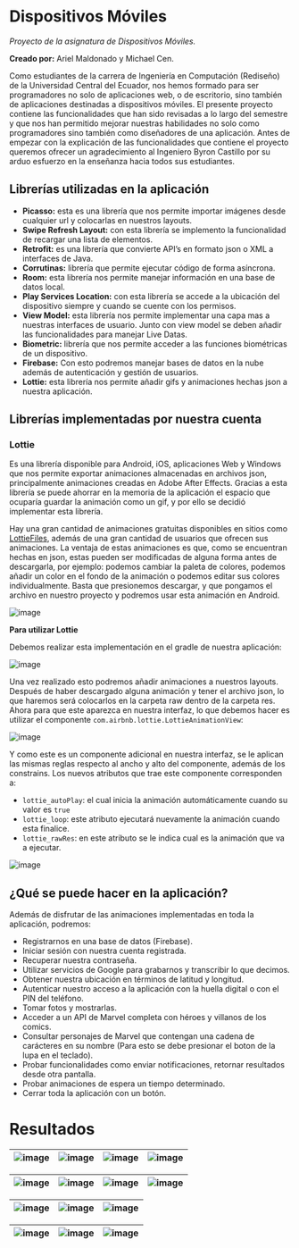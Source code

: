 # Dispositivos Móviles
*Proyecto de la asignatura de Dispositivos Móviles.*

**Creado por:** Ariel Maldonado y Michael Cen.

Como estudiantes de la carrera de Ingeniería en Computación (Rediseño) de la Universidad Central del Ecuador, nos hemos formado para ser programadores no solo de aplicaciones web, o de escritorio, sino también de aplicaciones destinadas a dispositivos móviles. El presente proyecto contiene las funcionalidades que han sido revisadas a lo largo del semestre y que nos han permitido mejorar nuestras habilidades no solo como programadores sino también como diseñadores de una aplicación. Antes de empezar con la explicación de las funcionalidades que contiene el proyecto queremos ofrecer un agradecimiento al Ingeniero Byron Castillo por su arduo esfuerzo en la enseñanza hacia todos sus estudiantes.

## Librerías utilizadas en la aplicación

- **Picasso:**  esta es una librería que nos permite importar imágenes desde cualquier url y colocarlas en nuestros layouts.
-	**Swipe Refresh Layout:** con esta librería se implemento la funcionalidad de recargar una lista de elementos.
-	**Retrofit:** es una librería que convierte API’s en formato json o XML a interfaces de Java.
-	**Corrutinas:** librería que permite ejecutar código de forma asíncrona.
-	**Room:** esta librería nos permite manejar información en una base de datos local.
-	**Play Services Location:** con esta librería se accede a la ubicación del dispositivo siempre y cuando se cuente con los permisos.
-	**View Model:** esta librería nos permite implementar una capa mas a nuestras interfaces de usuario. Junto con view model se deben añadir las funcionalidades para manejar Live Datas.
-	**Biometric:** librería que nos permite acceder a las funciones biométricas de un dispositivo.
-	**Firebase:** Con esto podremos manejar bases de datos en la nube además de autenticación y gestión de usuarios.
-	**Lottie:** esta librería nos permite añadir gifs y animaciones hechas json a nuestra aplicación.

## Librerías implementadas por nuestra cuenta

### Lottie
Es una librería disponible para Android, iOS, aplicaciones Web y Windows que nos permite exportar animaciones almacenadas en archivos json, principalmente animaciones creadas en Adobe After Effects. Gracias a esta librería se puede ahorrar en la memoria de la aplicación el espacio que ocuparía guardar la animación como un gif, y por ello se decidió implementar esta librería.

Hay una gran cantidad de animaciones gratuitas disponibles en sitios como [LottieFiles]( https://lottiefiles.com/es/), además de una gran cantidad de usuarios que ofrecen sus animaciones. La ventaja de estas animaciones es que, como se encuentran hechas en json, estas pueden ser modificadas de alguna forma antes de descargarla, por ejemplo: podemos cambiar la paleta de colores, podemos añadir un color en el fondo de la animación o podemos editar sus colores individualmente. Basta que presionemos descargar, y que pongamos el archivo en nuestro proyecto y podremos usar esta animación en Android.

![image](https://github.com/just5ebas/DispositivosMoviles/assets/105687611/6c4916a7-0c12-41bc-a6b9-63c91b27c17d)

**Para utilizar Lottie**

Debemos realizar esta implementación en el gradle de nuestra aplicación:

![image](https://github.com/just5ebas/DispositivosMoviles/assets/105687611/a05f3f12-d136-4f52-9106-aaade9e7bfc1)

Una vez realizado esto podremos añadir animaciones a nuestros layouts. Después de haber descargado alguna animación y tener el archivo json, lo que haremos será colocarlos en la carpeta raw dentro de la carpeta res. Ahora para que este aparezca en nuestra interfaz, lo que debemos hacer es utilizar el componente `com.airbnb.lottie.LottieAnimationView`:

![image](https://github.com/just5ebas/DispositivosMoviles/assets/105687611/869b678a-acd5-4c34-96b4-9fd12e724295)

Y como este es un componente adicional en nuestra interfaz, se le aplican las mismas reglas respecto al ancho y alto del componente, además de los constrains. Los nuevos atributos que trae este componente corresponden a:
- `lottie_autoPlay`: el cual inicia la animación automáticamente cuando su valor es `true`
- `lottie_loop`: este atributo ejecutará nuevamente la animación cuando esta finalice.
- `lottie_rawRes`: en este atributo se le indica cual es la animación que va a ejecutar.

![image](https://github.com/just5ebas/DispositivosMoviles/assets/105687611/7647b8d5-9cb6-472d-85c4-34561612c501)


## ¿Qué se puede hacer en la aplicación?
Además de disfrutar de las animaciones implementadas en toda la aplicación, podremos:
- Registrarnos en una base de datos (Firebase).
-	Iniciar sesión con nuestra cuenta registrada.
-	Recuperar nuestra contraseña.
-	Utilizar servicios de Google para grabarnos y transcribir lo que decimos.
-	Obtener nuestra ubicación en términos de latitud y longitud.
-	Autenticar nuestro acceso a la aplicación con la huella digital o con el PIN del teléfono.
-	Tomar fotos y mostrarlas.
-	Acceder a un API de Marvel completa con héroes y villanos de los comics.
-	Consultar personajes de Marvel que contengan una cadena de carácteres en su nombre (Para esto se debe presionar el boton de la lupa en el teclado).
-	Probar funcionalidades como enviar notificaciones, retornar resultados desde otra pantalla.
-	Probar animaciones de espera un tiempo determinado.
-	Cerrar toda la aplicación con un botón.

# Resultados
| ![image](https://github.com/just5ebas/DispositivosMoviles/assets/105687611/d979d9c1-5f22-4b8d-b50e-77ccaa160f1e) | ![image](https://github.com/just5ebas/DispositivosMoviles/assets/105687611/14738e50-e050-4d01-a384-ee0594e18219) |![image](https://github.com/just5ebas/DispositivosMoviles/assets/105687611/1be859a3-f39f-42d7-b878-87a58acfa383) |![image](https://github.com/just5ebas/DispositivosMoviles/assets/105687611/1172618a-b6fc-43a7-ba33-9f493a987fb2) |
|----------|:-------------:|:-------------:|:-------------:|

| ![image](https://github.com/just5ebas/DispositivosMoviles/assets/105687611/d945f74f-78fb-4d48-8a96-1e412e5de9ff) | ![image](https://github.com/just5ebas/DispositivosMoviles/assets/105687611/361b99fc-e95c-4cd3-b431-2aef0519b971) |![image](https://github.com/just5ebas/DispositivosMoviles/assets/105687611/5afbdabd-b1d6-4e45-a006-ee40e7cd7d73) |![image](https://github.com/just5ebas/DispositivosMoviles/assets/105687611/7a78cb2b-d554-4113-bb12-085391f16a2d) |
|----------|:-------------:|:-------------:|:-------------:|

| ![image](https://github.com/just5ebas/DispositivosMoviles/assets/105687611/d8506a9b-7fc2-41b4-a861-affb0d711932) | ![image](https://github.com/just5ebas/DispositivosMoviles/assets/105687611/ddd651ac-02c0-4d61-a282-534c616302e5) | ![image](https://github.com/just5ebas/DispositivosMoviles/assets/105687611/b070427e-4b60-401e-8a0d-ce130bdc1e07) |
|----------|:-------------:|:-------------:|

| ![image](https://github.com/just5ebas/DispositivosMoviles/assets/105687611/394566b8-037b-4590-b9c3-8cf47e3d9f1d) | ![image](https://github.com/just5ebas/DispositivosMoviles/assets/105687611/86c39b90-4443-4c6f-9554-c3e5c221b349) | ![image](https://github.com/just5ebas/DispositivosMoviles/assets/105687611/f47a9ec5-215c-4437-ad13-886b4d78149e) |
|----------|:-------------:|:-------------:|
